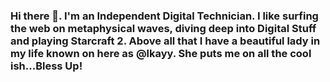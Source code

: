 ### Hi there 👋.  I'm an Independent Digital Technician. I like surfing the web on metaphysical waves, diving deep into Digital Stuff and playing Starcraft 2.  Above all that I have a beautiful lady in my life known on here as @lkayy. She puts me on all the cool ish...Bless Up!

<!--
**MystreAqui/MystreAqui** is a ✨ _special_ ✨ repository because its `README.md` (this file) appears on your GitHub profile.

Here are some ideas to get you started:

- 🔭 I’m currently working on ...
- 🌱 I’m currently learning ...
- 👯 I’m looking to collaborate on ...
- 🤔 I’m looking for help with ...
- 💬 Ask me about ...
- 📫 How to reach me: ...
- 😄 Pronouns: ...
- ⚡ Fun fact: ...
-->
